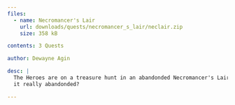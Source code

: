 ```yaml
---
files:
  - name: Necromancer's Lair
    url: downloads/quests/necromancer_s_lair/neclair.zip
    size: 358 kB

contents: 3 Quests

author: Dewayne Agin

desc: |
  The Heroes are on a treasure hunt in an abandonded Necromancer's Lair - or is
  it really abandonded?

---
```

